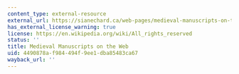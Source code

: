 ```yaml
---
content_type: external-resource
external_url: https://sianechard.ca/web-pages/medieval-manuscripts-on-the-web/
has_external_license_warning: true
license: https://en.wikipedia.org/wiki/All_rights_reserved
status: ''
title: Medieval Manuscripts on the Web
uid: 4490878a-f984-494f-9ee1-dba85483ca67
wayback_url: ''
---
```

